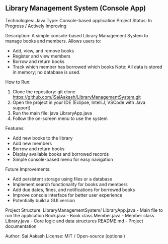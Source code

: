 Library Management System (Console App)
---------------------------------------
Technologies: Java
Type: Console-based application
Project Status: In Progress / Actively Improving

Description:
A simple console-based Library Management System to manage books and members.
Allows users to:
  - Add, view, and remove books
  - Register and view members
  - Borrow and return books
  - Track which member has borrowed which books
Note: All data is stored in memory; no database is used.

How to Run:
  1. Clone the repository:
       git clone https://github.com/iSaiAakash/LibraryManagementSystem.git
  2. Open the project in your IDE (Eclipse, IntelliJ, VSCode with Java support)
  3. Run the main file:
       java LibraryApp.java
  4. Follow the on-screen menu to use the system

Features:
  - Add new books to the library
  - Add new members
  - Borrow and return books
  - Display available books and borrowed records
  - Simple console-based menu for easy navigation

Future Improvements:
  - Add persistent storage using files or a database
  - Implement search functionality for books and members
  - Add due dates, fines, and notifications for borrowed books
  - Improve console interface for better user experience
  - Potentially build a GUI version

Project Structure:
  LibraryManagementSystem/
    LibraryApp.java   - Main file to run the application
    Book.java         - Book class
    Member.java       - Member class
    Library.java      - Core logic and data structures
    README.md         - Project documentation

Author: Sai Aakash
License: MIT / Open-source (optional)
